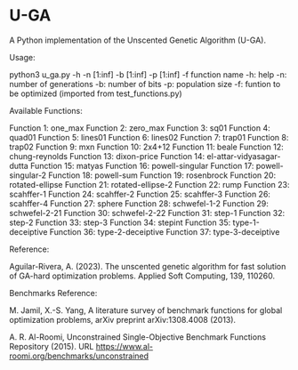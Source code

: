 # U-GA
A Python implementation of the Unscented Genetic Algorithm (U-GA).

Usage:

python3 u_ga.py -h -n [1:inf] -b [1:inf] -p [1:inf] -f function name
-h: help
-n: number of generations
-b: number of bits
-p: population size
-f: funtion to be optimized (imported from test_functions.py)

Available Functions:

Function 1: one_max
Function 2: zero_max
Function 3: sq01
Function 4: quad01
Function 5: lines01
Function 6: lines02
Function 7: trap01
Function 8: trap02
Function 9: mxn
Function 10: 2x4+12
Function 11: beale
Function 12: chung-reynolds
Function 13: dixon-price
Function 14: el-attar-vidyasagar-dutta
Function 15: matyas
Function 16: powell-singular
Function 17: powell-singular-2
Function 18: powell-sum
Function 19: rosenbrock
Function 20: rotated-ellipse
Function 21: rotated-ellipse-2
Function 22: rump
Function 23: scahffer-1
Function 24: scahffer-2
Function 25: scahffer-3
Function 26: scahffer-4
Function 27: sphere
Function 28: schwefel-1-2
Function 29: schwefel-2-21
Function 30: schwefel-2-22
Function 31: step-1
Function 32: step-2
Function 33: step-3
Function 34: stepint
Function 35: type-1-deceiptive
Function 36: type-2-deceiptive
Function 37: type-3-deceiptive


Reference:

Aguilar-Rivera, A. (2023). The unscented genetic algorithm for fast solution of GA-hard optimization problems. Applied Soft Computing, 139, 110260.

Benchmarks Reference:

M. Jamil, X.-S. Yang, A literature survey of benchmark functions for global optimization problems, arXiv preprint arXiv:1308.4008 (2013).

A. R. Al-Roomi, Unconstrained Single-Objective Benchmark Functions Repository (2015). URL https://www.al-roomi.org/benchmarks/unconstrained
